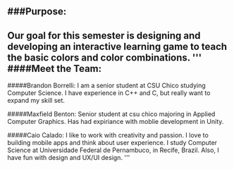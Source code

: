###**Purpose:**
---------------------
Our goal for this semester is designing and developing an interactive learning game to teach the basic colors and color combinations.
'''
####**Meet the Team:** 
------------------
#####Brandon Borrelli:
I am a senior student at CSU Chico studying Computer Science. I have experience in C++ and C, but really want to expand my skill set. 

#####Maxfield Benton:
Senior student at csu chico majoring in Applied Computer Graphics. Has had expiriance with moblie development in Unity.

#####Caio Calado:
I like to work with creativity and passion. I love to building mobile apps and think about user experience. I study Computer Science at Universidade Federal de Pernambuco, in Recife, Brazil. Also, I have fun with design and UX/UI design.
'''

